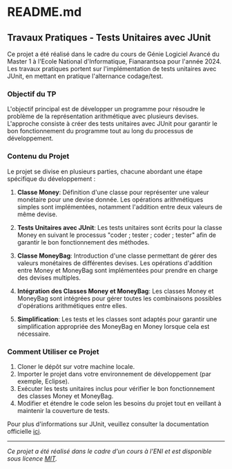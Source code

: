 # README.md

## Travaux Pratiques - Tests Unitaires avec JUnit

Ce projet a été réalisé dans le cadre du cours de Génie Logiciel Avancé du Master 1 à l'Ecole National d'Informatique, Fianarantsoa pour l'année 2024. Les travaux pratiques portent sur l'implémentation de tests unitaires avec JUnit, en mettant en pratique l'alternance codage/test.

### Objectif du TP

L'objectif principal est de développer un programme pour résoudre le problème de la représentation arithmétique avec plusieurs devises. L'approche consiste à créer des tests unitaires avec JUnit pour garantir le bon fonctionnement du programme tout au long du processus de développement.

### Contenu du Projet

Le projet se divise en plusieurs parties, chacune abordant une étape spécifique du développement :

1. **Classe Money**: Définition d'une classe pour représenter une valeur monétaire pour une devise donnée. Les opérations arithmétiques simples sont implémentées, notamment l'addition entre deux valeurs de même devise.

2. **Tests Unitaires avec JUnit**: Les tests unitaires sont écrits pour la classe Money en suivant le processus "coder ; tester ; coder ; tester" afin de garantir le bon fonctionnement des méthodes.

3. **Classe MoneyBag**: Introduction d'une classe permettant de gérer des valeurs monétaires de différentes devises. Les opérations d'addition entre Money et MoneyBag sont implémentées pour prendre en charge des devises multiples.

4. **Intégration des Classes Money et MoneyBag**: Les classes Money et MoneyBag sont intégrées pour gérer toutes les combinaisons possibles d'opérations arithmétiques entre elles.

5. **Simplification**: Les tests et les classes sont adaptés pour garantir une simplification appropriée des MoneyBag en Money lorsque cela est nécessaire.

### Comment Utiliser ce Projet

1. Cloner le dépôt sur votre machine locale.
2. Importer le projet dans votre environnement de développement (par exemple, Eclipse).
3. Exécuter les tests unitaires inclus pour vérifier le bon fonctionnement des classes Money et MoneyBag.
4. Modifier et étendre le code selon les besoins du projet tout en veillant à maintenir la couverture de tests.

Pour plus d'informations sur JUnit, veuillez consulter la documentation officielle [ici](http://junit.sourceforge.net/).

---
*Ce projet a été réalisé dans le cadre d'un cours à l'ENI et est disponible sous licence [MIT](LICENSE).*
